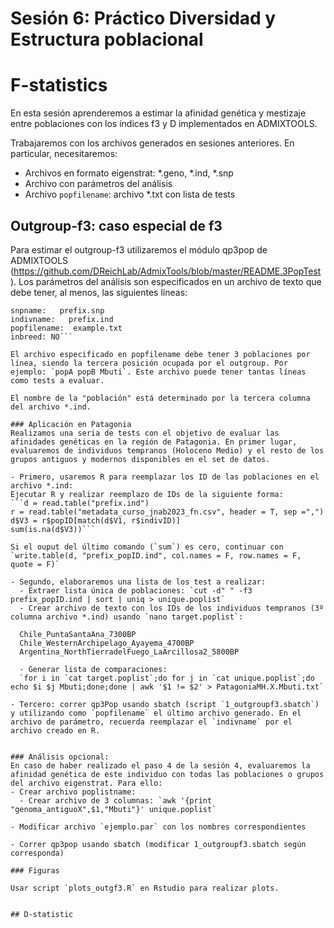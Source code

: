 # Sesión 6: Práctico Diversidad y Estructura poblacional
# F-statistics

En esta sesión aprenderemos a estimar la afinidad genética y mestizaje entre poblaciones con los índices f3 y D implementados en ADMIXTOOLS.

Trabajaremos con los archivos generados en sesiones anteriores. En particular, necesitaremos:
- Archivos en formato eigenstrat: *.geno, *.ind, *.snp
- Archivo con parámetros del análisis
- Archivo `popfilename`: archivo *.txt con lista de tests


## Outgroup-f3: caso especial de f3

Para estimar el outgroup-f3 utilizaremos el módulo qp3pop de ADMIXTOOLS (https://github.com/DReichLab/AdmixTools/blob/master/README.3PopTest
). Los parámetros del análisis son especificados en un archivo de texto que debe tener, al menos, las siguientes líneas:

```genotypename:   prefix.geno
snpname:   prefix.snp
indivname:   prefix.ind
popfilename:  example.txt
inbreed: NO```

El archivo especificado en popfilename debe tener 3 poblaciones por línea, siendo la tercera posición ocupada por el outgroup. Por ejemplo: `popA popB Mbuti`. Este archivo puede tener tantas líneas como tests a evaluar.

El nombre de la "población" está determinado por la tercera columna del archivo *.ind.  

### Aplicación en Patagonia
Realizamos una seria de tests con el objetivo de evaluar las afinidades genéticas en la región de Patagonia. En primer lugar, evaluaremos de individuos tempranos (Holoceno Medio) y el resto de los grupos antiguos y modernos disponibles en el set de datos.

- Primero, usaremos R para reemplazar los ID de las poblaciones en el archivo *.ind:
Ejecutar R y realizar reemplazo de IDs de la siguiente forma:
```d = read.table("prefix.ind")
r = read.table("metadata_curso_jnab2023_fn.csv", header = T, sep =",")
d$V3 = r$popID[match(d$V1, r$indivID)]
sum(is.na(d$V3))```

Si el ouput del último comando (`sum`) es cero, continuar con
`write.table(d, "prefix_popID.ind", col.names = F, row.names = F, quote = F)`

- Segundo, elaboraremos una lista de los test a realizar:
  - Extraer lista única de poblaciones: `cut -d" " -f3 prefix_popID.ind | sort | uniq > unique.poplist`
  - Crear archivo de texto con los IDs de los individuos tempranos (3º columna archivo *.ind) usando `nano target.poplist`:

  Chile_PuntaSantaAna_7300BP
  Chile_WesternArchipelago_Ayayema_4700BP
  Argentina_NorthTierradelFuego_LaArcillosa2_5800BP

  - Generar lista de comparaciones:
  `for i in `cat target.poplist`;do for j in `cat unique.poplist`;do echo $i $j Mbuti;done;done | awk '$1 != $2' > PatagoniaMH.X.Mbuti.txt`

- Tercero: correr qp3Pop usando sbatch (script `1_outgroupf3.sbatch`) y utilizando como `popfilename` el último archivo generado. En el archivo de parámetro, recuerda reemplazar el `indivname` por el archivo creado en R.


### Análisis opcional:
En caso de haber realizado el paso 4 de la sesión 4, evaluaremos la afinidad genética de este individuo con todas las poblaciones o grupos del archivo eigenstrat. Para ello:
- Crear archivo poplistname:
  - Crear archivo de 3 columnas: `awk '{print "genoma_antiguoX",$1,"Mbuti"}' unique.poplist`

- Modificar archivo `ejemplo.par` con los nombres correspondientes

- Correr qp3pop usando sbatch (modificar 1_outgroupf3.sbatch según corresponda)

### Figuras

Usar script `plots_outgf3.R` en Rstudio para realizar plots. 


## D-statistic
